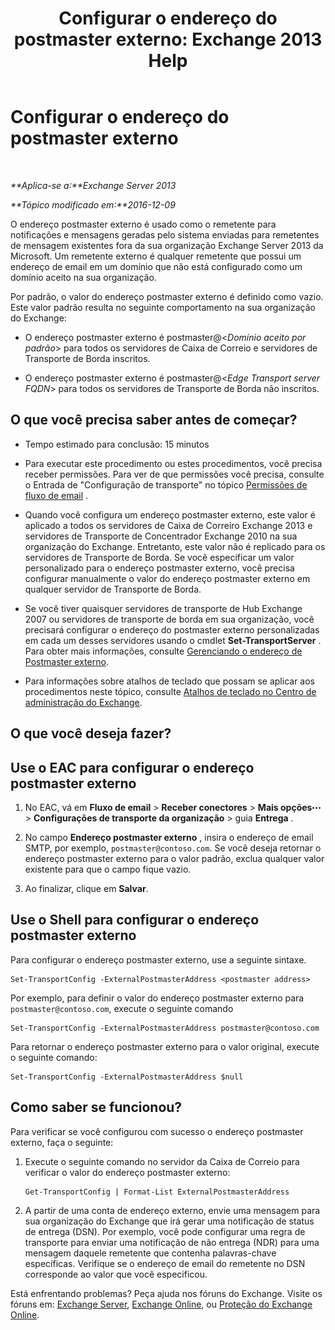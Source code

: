 ﻿---
title: 'Configurar o endereço do postmaster externo: Exchange 2013 Help'
TOCTitle: Configurar o endereço do postmaster externo
ms:assetid: 6b0c8675-3238-462d-8973-b52305fb90d2
ms:mtpsurl: https://technet.microsoft.com/pt-br/library/Bb430765(v=EXCHG.150)
ms:contentKeyID: 52058825
ms.date: 05/22/2018
mtps_version: v=EXCHG.150
ms.translationtype: MT
---

# Configurar o endereço do postmaster externo

 

_**Aplica-se a:**Exchange Server 2013_

_**Tópico modificado em:**2016-12-09_

O endereço postmaster externo é usado como o remetente para notificações e mensagens geradas pelo sistema enviadas para remetentes de mensagem existentes fora da sua organização Exchange Server 2013 da Microsoft. Um remetente externo é qualquer remetente que possui um endereço de email em um domínio que não está configurado como um domínio aceito na sua organização.

Por padrão, o valor do endereço postmaster externo é definido como vazio. Este valor padrão resulta no seguinte comportamento na sua organização do Exchange:

  - O endereço postmaster externo é postmaster@\<*Domínio aceito por padrão*\> para todos os servidores de Caixa de Correio e servidores de Transporte de Borda inscritos.

  - O endereço postmaster externo é postmaster@\<*Edge Transport server FQDN*\> para todos os servidores de Transporte de Borda não inscritos.

## O que você precisa saber antes de começar?

  - Tempo estimado para conclusão: 15 minutos

  - Para executar este procedimento ou estes procedimentos, você precisa receber permissões. Para ver de que permissões você precisa, consulte o Entrada de "Configuração de transporte" no tópico [Permissões de fluxo de email](mail-flow-permissions-exchange-2013-help.md) .

  - Quando você configura um endereço postmaster externo, este valor é aplicado a todos os servidores de Caixa de Correiro Exchange 2013 e servidores de Transporte de Concentrador Exchange 2010 na sua organização do Exchange. Entretanto, este valor não é replicado para os servidores de Transporte de Borda. Se você especificar um valor personalizado para o endereço postmaster externo, você precisa configurar manualmente o valor do endereço postmaster externo em qualquer servidor de Transporte de Borda.

  - Se você tiver quaisquer servidores de transporte de Hub Exchange 2007 ou servidores de transporte de borda em sua organização, você precisará configurar o endereço do postmaster externo personalizadas em cada um desses servidores usando o cmdlet **Set-TransportServer** . Para obter mais informações, consulte [Gerenciando o endereço de Postmaster externo](https://go.microsoft.com/fwlink/?linkid=279922).

  - Para informações sobre atalhos de teclado que possam se aplicar aos procedimentos neste tópico, consulte [Atalhos de teclado no Centro de administração do Exchange](keyboard-shortcuts-in-the-exchange-admin-center-exchange-online-protection-help.md).

## O que você deseja fazer?

## Use o EAC para configurar o endereço postmaster externo

1.  No EAC, vá em **Fluxo de email** \> **Receber conectores** \> **Mais opções**![Ícone Mais opções](images/JJ150550.5381819e-3b21-4873-8714-e9b956290b28(EXCHG.150).gif "Ícone Mais opções") \> **Configurações de transporte da organização** \> guia **Entrega** .

2.  No campo **Endereço postmaster externo** , insira o endereço de email SMTP, por exemplo, `postmaster@contoso.com`. Se você deseja retornar o endereço postmaster externo para o valor padrão, exclua qualquer valor existente para que o campo fique vazio.

3.  Ao finalizar, clique em **Salvar**.

## Use o Shell para configurar o endereço postmaster externo

Para configurar o endereço postmaster externo, use a seguinte sintaxe.

    Set-TransportConfig -ExternalPostmasterAddress <postmaster address>

Por exemplo, para definir o valor do endereço postmaster externo para `postmaster@contoso.com`, execute o seguinte comando

    Set-TransportConfig -ExternalPostmasterAddress postmaster@contoso.com

Para retornar o endereço postmaster externo para o valor original, execute o seguinte comando:

    Set-TransportConfig -ExternalPostmasterAddress $null

## Como saber se funcionou?

Para verificar se você configurou com sucesso o endereço postmaster externo, faça o seguinte:

1.  Execute o seguinte comando no servidor da Caixa de Correio para verificar o valor do endereço postmaster externo:
    
        Get-TransportConfig | Format-List ExternalPostmasterAddress

2.  A partir de uma conta de endereço externo, envie uma mensagem para sua organização do Exchange que irá gerar uma notificação de status de entrega (DSN). Por exemplo, você pode configurar uma regra de transporte para enviar uma notificação de não entrega (NDR) para uma mensagem daquele remetente que contenha palavras-chave específicas. Verifique se o endereço de email do remetente no DSN corresponde ao valor que você especificou.

Está enfrentando problemas? Peça ajuda nos fóruns do Exchange. Visite os fóruns em: [Exchange Server](https://go.microsoft.com/fwlink/p/?linkid=60612), [Exchange Online](https://go.microsoft.com/fwlink/p/?linkid=267542), ou [Proteção do Exchange Online](https://go.microsoft.com/fwlink/p/?linkid=285351).

